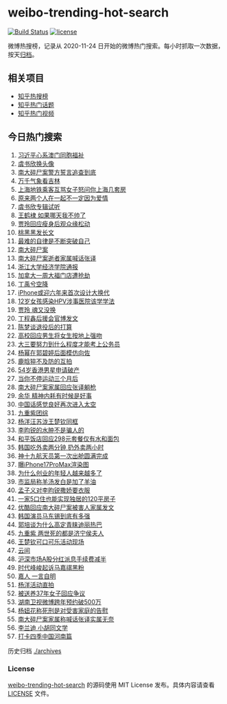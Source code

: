 # weibo-trending-hot-search

[![Build Status](https://github.com/justjavac/weibo-trending-hot-search/workflows/ci/badge.svg?branch=master)](https://github.com/justjavac/weibo-trending-hot-search/actions)
[![license](https://img.shields.io/github/license/justjavac/weibo-trending-hot-search)](https://github.com/justjavac/weibo-trending-hot-search/blob/master/LICENSE)

微博热搜榜，记录从 2020-11-24 日开始的微博热门搜索。每小时抓取一次数据，按天[归档](./archives)。

## 相关项目

- [知乎热搜榜](https://github.com/justjavac/zhihu-trending-top-search)
- [知乎热门话题](https://github.com/justjavac/zhihu-trending-hot-questions)
- [知乎热门视频](https://github.com/justjavac/zhihu-trending-hot-video)

## 今日热门搜索

<!-- BEGIN -->
<!-- 最后更新时间 Wed Dec 18 2024 01:16:15 GMT+0800 (China Standard Time) -->

1. [习近平心系澳门同胞福祉](https://s.weibo.com//weibo?q=%23%E4%B9%A0%E8%BF%91%E5%B9%B3%E5%BF%83%E7%B3%BB%E6%BE%B3%E9%97%A8%E5%90%8C%E8%83%9E%E7%A6%8F%E7%A5%89%23&Refer=new_time)
1. [虞书欣换头像](https://s.weibo.com//weibo?q=%E8%99%9E%E4%B9%A6%E6%AC%A3%E6%8D%A2%E5%A4%B4%E5%83%8F&t=31&band_rank=1&Refer=top)
1. [南大碎尸案警方誓言追查到底](https://s.weibo.com//weibo?q=%23%E5%8D%97%E5%A4%A7%E7%A2%8E%E5%B0%B8%E6%A1%88%E8%AD%A6%E6%96%B9%E8%AA%93%E8%A8%80%E8%BF%BD%E6%9F%A5%E5%88%B0%E5%BA%95%23&t=31&band_rank=4&Refer=top)
1. [万千气象看吉林](https://s.weibo.com//weibo?q=%23%E4%B8%87%E5%8D%83%E6%B0%94%E8%B1%A1%E7%9C%8B%E5%90%89%E6%9E%97%23&t=31&band_rank=3&Refer=top)
1. [上海地铁乘客互骂女子怒问你上海几套房](https://s.weibo.com//weibo?q=%23%E4%B8%8A%E6%B5%B7%E5%9C%B0%E9%93%81%E4%B9%98%E5%AE%A2%E4%BA%92%E9%AA%82%E5%A5%B3%E5%AD%90%E6%80%92%E9%97%AE%E4%BD%A0%E4%B8%8A%E6%B5%B7%E5%87%A0%E5%A5%97%E6%88%BF%23&t=31&band_rank=2&Refer=top)
1. [原来两个人在一起不一定因为爱情](https://s.weibo.com//weibo?q=%E5%8E%9F%E6%9D%A5%E4%B8%A4%E4%B8%AA%E4%BA%BA%E5%9C%A8%E4%B8%80%E8%B5%B7%E4%B8%8D%E4%B8%80%E5%AE%9A%E5%9B%A0%E4%B8%BA%E7%88%B1%E6%83%85&t=31&band_rank=5&Refer=top)
1. [虞书欣专辑试听](https://s.weibo.com//weibo?q=%E8%99%9E%E4%B9%A6%E6%AC%A3%E4%B8%93%E8%BE%91%E8%AF%95%E5%90%AC&t=31&band_rank=6&Refer=top)
1. [王鹤棣 如果哪天我不帅了](https://s.weibo.com//weibo?q=%E7%8E%8B%E9%B9%A4%E6%A3%A3%20%E5%A6%82%E6%9E%9C%E5%93%AA%E5%A4%A9%E6%88%91%E4%B8%8D%E5%B8%85%E4%BA%86&t=31&band_rank=14&Refer=top)
1. [贾玲回应瘦身后观众缘松动](https://s.weibo.com//weibo?q=%23%E8%B4%BE%E7%8E%B2%E5%9B%9E%E5%BA%94%E7%98%A6%E8%BA%AB%E5%90%8E%E8%A7%82%E4%BC%97%E7%BC%98%E6%9D%BE%E5%8A%A8%23&t=31&band_rank=7&Refer=top)
1. [桃黑黑发长文](https://s.weibo.com//weibo?q=%E6%A1%83%E9%BB%91%E9%BB%91%E5%8F%91%E9%95%BF%E6%96%87&t=31&band_rank=13&Refer=top)
1. [最难的自律是不断突破自己](https://s.weibo.com//weibo?q=%23%E6%9C%80%E9%9A%BE%E7%9A%84%E8%87%AA%E5%BE%8B%E6%98%AF%E4%B8%8D%E6%96%AD%E7%AA%81%E7%A0%B4%E8%87%AA%E5%B7%B1%23&t=31&band_rank=9&Refer=top)
1. [南大碎尸案](https://s.weibo.com//weibo?q=%E5%8D%97%E5%A4%A7%E7%A2%8E%E5%B0%B8%E6%A1%88&t=31&band_rank=11&Refer=top)
1. [南大碎尸案逝者家属喊话张译](https://s.weibo.com//weibo?q=%23%E5%8D%97%E5%A4%A7%E7%A2%8E%E5%B0%B8%E6%A1%88%E9%80%9D%E8%80%85%E5%AE%B6%E5%B1%9E%E5%96%8A%E8%AF%9D%E5%BC%A0%E8%AF%91%23&t=31&band_rank=12&Refer=top)
1. [浙江大学经济学院通报](https://s.weibo.com//weibo?q=%23%E6%B5%99%E6%B1%9F%E5%A4%A7%E5%AD%A6%E7%BB%8F%E6%B5%8E%E5%AD%A6%E9%99%A2%E9%80%9A%E6%8A%A5%23&t=31&band_rank=8&Refer=top)
1. [加拿大一周大福门店遭抢劫](https://s.weibo.com//weibo?q=%23%E5%8A%A0%E6%8B%BF%E5%A4%A7%E4%B8%80%E5%91%A8%E5%A4%A7%E7%A6%8F%E9%97%A8%E5%BA%97%E9%81%AD%E6%8A%A2%E5%8A%AB%23&t=31&band_rank=14&Refer=top)
1. [丁禹兮空降](https://s.weibo.com//weibo?q=%E4%B8%81%E7%A6%B9%E5%85%AE%E7%A9%BA%E9%99%8D&t=31&band_rank=16&Refer=top)
1. [iPhone或迎六年来首次设计大换代](https://s.weibo.com//weibo?q=%23iPhone%E6%88%96%E8%BF%8E%E5%85%AD%E5%B9%B4%E6%9D%A5%E9%A6%96%E6%AC%A1%E8%AE%BE%E8%AE%A1%E5%A4%A7%E6%8D%A2%E4%BB%A3%23&t=31&band_rank=18&Refer=top)
1. [12岁女孩感染HPV涉事医院该学学法](https://s.weibo.com//weibo?q=%2312%E5%B2%81%E5%A5%B3%E5%AD%A9%E6%84%9F%E6%9F%93HPV%E6%B6%89%E4%BA%8B%E5%8C%BB%E9%99%A2%E8%AF%A5%E5%AD%A6%E5%AD%A6%E6%B3%95%23&t=31&band_rank=17&Refer=top)
1. [贾玲 魂又没换](https://s.weibo.com//weibo?q=%E8%B4%BE%E7%8E%B2%20%E9%AD%82%E5%8F%88%E6%B2%A1%E6%8D%A2&t=31&band_rank=23&Refer=top)
1. [丁程鑫后援会官博发文](https://s.weibo.com//weibo?q=%23%E4%B8%81%E7%A8%8B%E9%91%AB%E5%90%8E%E6%8F%B4%E4%BC%9A%E5%AE%98%E5%8D%9A%E5%8F%91%E6%96%87%23&t=31&band_rank=15&Refer=top)
1. [陈梦谈退役后的打算](https://s.weibo.com//weibo?q=%23%E9%99%88%E6%A2%A6%E8%B0%88%E9%80%80%E5%BD%B9%E5%90%8E%E7%9A%84%E6%89%93%E7%AE%97%23&t=31&band_rank=17&Refer=top)
1. [高校回应男生将女生按地上强吻](https://s.weibo.com//weibo?q=%23%E9%AB%98%E6%A0%A1%E5%9B%9E%E5%BA%94%E7%94%B7%E7%94%9F%E5%B0%86%E5%A5%B3%E7%94%9F%E6%8C%89%E5%9C%B0%E4%B8%8A%E5%BC%BA%E5%90%BB%23&t=31&band_rank=21&Refer=top)
1. [大三要努力到什么程度才能考上公务员](https://s.weibo.com//weibo?q=%E5%A4%A7%E4%B8%89%E8%A6%81%E5%8A%AA%E5%8A%9B%E5%88%B0%E4%BB%80%E4%B9%88%E7%A8%8B%E5%BA%A6%E6%89%8D%E8%83%BD%E8%80%83%E4%B8%8A%E5%85%AC%E5%8A%A1%E5%91%98&t=31&band_rank=22&Refer=top)
1. [杨幂在郭碧婷后面模仿向佐](https://s.weibo.com//weibo?q=%23%E6%9D%A8%E5%B9%82%E5%9C%A8%E9%83%AD%E7%A2%A7%E5%A9%B7%E5%90%8E%E9%9D%A2%E6%A8%A1%E4%BB%BF%E5%90%91%E4%BD%90%23&t=31&band_rank=24&Refer=top)
1. [鹿晗猝不及防的互拍](https://s.weibo.com//weibo?q=%E9%B9%BF%E6%99%97%E7%8C%9D%E4%B8%8D%E5%8F%8A%E9%98%B2%E7%9A%84%E4%BA%92%E6%8B%8D&t=31&band_rank=28&Refer=top)
1. [54岁香港男星申请破产](https://s.weibo.com//weibo?q=%2354%E5%B2%81%E9%A6%99%E6%B8%AF%E7%94%B7%E6%98%9F%E7%94%B3%E8%AF%B7%E7%A0%B4%E4%BA%A7%23&t=31&band_rank=34&Refer=top)
1. [当你不停运动三个月后](https://s.weibo.com//weibo?q=%E5%BD%93%E4%BD%A0%E4%B8%8D%E5%81%9C%E8%BF%90%E5%8A%A8%E4%B8%89%E4%B8%AA%E6%9C%88%E5%90%8E&t=31&band_rank=22&Refer=top)
1. [南大碎尸案家属回应张译躺枪](https://s.weibo.com//weibo?q=%23%E5%8D%97%E5%A4%A7%E7%A2%8E%E5%B0%B8%E6%A1%88%E5%AE%B6%E5%B1%9E%E5%9B%9E%E5%BA%94%E5%BC%A0%E8%AF%91%E8%BA%BA%E6%9E%AA%23&t=31&band_rank=27&Refer=top)
1. [余华 精神内耗有时候是好事](https://s.weibo.com//weibo?q=%E4%BD%99%E5%8D%8E%20%E7%B2%BE%E7%A5%9E%E5%86%85%E8%80%97%E6%9C%89%E6%97%B6%E5%80%99%E6%98%AF%E5%A5%BD%E4%BA%8B&t=31&band_rank=28&Refer=top)
1. [中国话感觉良好再次进入太空](https://s.weibo.com//weibo?q=%23%E4%B8%AD%E5%9B%BD%E8%AF%9D%E6%84%9F%E8%A7%89%E8%89%AF%E5%A5%BD%E5%86%8D%E6%AC%A1%E8%BF%9B%E5%85%A5%E5%A4%AA%E7%A9%BA%23&t=31&band_rank=29&Refer=top)
1. [九重紫团综](https://s.weibo.com//weibo?q=%23%E4%B9%9D%E9%87%8D%E7%B4%AB%E5%9B%A2%E7%BB%BC%23&t=31&band_rank=35&Refer=top)
1. [杨洋汪苏泷王楚钦同框](https://s.weibo.com//weibo?q=%23%E6%9D%A8%E6%B4%8B%E6%B1%AA%E8%8B%8F%E6%B3%B7%E7%8E%8B%E6%A5%9A%E9%92%A6%E5%90%8C%E6%A1%86%23&t=31&band_rank=31&Refer=top)
1. [李昀锐的水肿不是骗人的](https://s.weibo.com//weibo?q=%E6%9D%8E%E6%98%80%E9%94%90%E7%9A%84%E6%B0%B4%E8%82%BF%E4%B8%8D%E6%98%AF%E9%AA%97%E4%BA%BA%E7%9A%84&t=31&band_rank=27&Refer=top)
1. [和平饭店回应298元套餐仅有水和面包](https://s.weibo.com//weibo?q=%23%E5%92%8C%E5%B9%B3%E9%A5%AD%E5%BA%97%E5%9B%9E%E5%BA%94298%E5%85%83%E5%A5%97%E9%A4%90%E4%BB%85%E6%9C%89%E6%B0%B4%E5%92%8C%E9%9D%A2%E5%8C%85%23&t=31&band_rank=37&Refer=top)
1. [韩国吃外卖两分钟 扔外卖两小时](https://s.weibo.com//weibo?q=%E9%9F%A9%E5%9B%BD%E5%90%83%E5%A4%96%E5%8D%96%E4%B8%A4%E5%88%86%E9%92%9F%20%E6%89%94%E5%A4%96%E5%8D%96%E4%B8%A4%E5%B0%8F%E6%97%B6&t=31&band_rank=33&Refer=top)
1. [神十九航天员第一次出舱圆满完成](https://s.weibo.com//weibo?q=%23%E7%A5%9E%E5%8D%81%E4%B9%9D%E8%88%AA%E5%A4%A9%E5%91%98%E7%AC%AC%E4%B8%80%E6%AC%A1%E5%87%BA%E8%88%B1%E5%9C%86%E6%BB%A1%E5%AE%8C%E6%88%90%23&t=31&band_rank=30&Refer=top)
1. [曝iPhone17ProMax渲染图](https://s.weibo.com//weibo?q=%23%E6%9B%9DiPhone17ProMax%E6%B8%B2%E6%9F%93%E5%9B%BE%23&t=31&band_rank=40&Refer=top)
1. [为什么创业的年轻人越来越多了](https://s.weibo.com//weibo?q=%23%E4%B8%BA%E4%BB%80%E4%B9%88%E5%88%9B%E4%B8%9A%E7%9A%84%E5%B9%B4%E8%BD%BB%E4%BA%BA%E8%B6%8A%E6%9D%A5%E8%B6%8A%E5%A4%9A%E4%BA%86%23&t=31&band_rank=26&Refer=top)
1. [市监局称羊汤发白是加了羊油](https://s.weibo.com//weibo?q=%23%E5%B8%82%E7%9B%91%E5%B1%80%E7%A7%B0%E7%BE%8A%E6%B1%A4%E5%8F%91%E7%99%BD%E6%98%AF%E5%8A%A0%E4%BA%86%E7%BE%8A%E6%B2%B9%23&t=31&band_rank=43&Refer=top)
1. [孟子义对李昀锐撒娇要衣服](https://s.weibo.com//weibo?q=%23%E5%AD%9F%E5%AD%90%E4%B9%89%E5%AF%B9%E6%9D%8E%E6%98%80%E9%94%90%E6%92%92%E5%A8%87%E8%A6%81%E8%A1%A3%E6%9C%8D%23&t=31&band_rank=38&Refer=top)
1. [一家5口住也能实现独居的120平房子](https://s.weibo.com//weibo?q=%E4%B8%80%E5%AE%B65%E5%8F%A3%E4%BD%8F%E4%B9%9F%E8%83%BD%E5%AE%9E%E7%8E%B0%E7%8B%AC%E5%B1%85%E7%9A%84120%E5%B9%B3%E6%88%BF%E5%AD%90&t=31&band_rank=32&Refer=top)
1. [优酷回应南大碎尸案被害人家属发文](https://s.weibo.com//weibo?q=%23%E4%BC%98%E9%85%B7%E5%9B%9E%E5%BA%94%E5%8D%97%E5%A4%A7%E7%A2%8E%E5%B0%B8%E6%A1%88%E8%A2%AB%E5%AE%B3%E4%BA%BA%E5%AE%B6%E5%B1%9E%E5%8F%91%E6%96%87%23&t=31&band_rank=29&Refer=top)
1. [韩国演员马东锡到底有多强](https://s.weibo.com//weibo?q=%23%E9%9F%A9%E5%9B%BD%E6%BC%94%E5%91%98%E9%A9%AC%E4%B8%9C%E9%94%A1%E5%88%B0%E5%BA%95%E6%9C%89%E5%A4%9A%E5%BC%BA%23&t=31&band_rank=48&Refer=top)
1. [郭培谈为什么高定青睐迪丽热巴](https://s.weibo.com//weibo?q=%23%E9%83%AD%E5%9F%B9%E8%B0%88%E4%B8%BA%E4%BB%80%E4%B9%88%E9%AB%98%E5%AE%9A%E9%9D%92%E7%9D%90%E8%BF%AA%E4%B8%BD%E7%83%AD%E5%B7%B4%23&t=31&band_rank=42&Refer=top)
1. [九重紫 两世死的都是济宁侯夫人](https://s.weibo.com//weibo?q=%E4%B9%9D%E9%87%8D%E7%B4%AB%20%E4%B8%A4%E4%B8%96%E6%AD%BB%E7%9A%84%E9%83%BD%E6%98%AF%E6%B5%8E%E5%AE%81%E4%BE%AF%E5%A4%AB%E4%BA%BA&t=31&band_rank=45&Refer=top)
1. [王楚钦可口可乐活动现场](https://s.weibo.com//weibo?q=%23%E7%8E%8B%E6%A5%9A%E9%92%A6%E5%8F%AF%E5%8F%A3%E5%8F%AF%E4%B9%90%E6%B4%BB%E5%8A%A8%E7%8E%B0%E5%9C%BA%23&t=31&band_rank=39&Refer=top)
1. [云间](https://s.weibo.com//weibo?q=%E4%BA%91%E9%97%B4&t=31&band_rank=44&Refer=top)
1. [沪深市场A股分红派息手续费减半](https://s.weibo.com//weibo?q=%23%E6%B2%AA%E6%B7%B1%E5%B8%82%E5%9C%BAA%E8%82%A1%E5%88%86%E7%BA%A2%E6%B4%BE%E6%81%AF%E6%89%8B%E7%BB%AD%E8%B4%B9%E5%87%8F%E5%8D%8A%23&t=31&band_rank=49&Refer=top)
1. [时代峰峻起诉马嘉祺黑粉](https://s.weibo.com//weibo?q=%23%E6%97%B6%E4%BB%A3%E5%B3%B0%E5%B3%BB%E8%B5%B7%E8%AF%89%E9%A9%AC%E5%98%89%E7%A5%BA%E9%BB%91%E7%B2%89%23&t=31&band_rank=46&Refer=top)
1. [嘉人 一言自明](https://s.weibo.com//weibo?q=%E5%98%89%E4%BA%BA%20%E4%B8%80%E8%A8%80%E8%87%AA%E6%98%8E&t=31&band_rank=36&Refer=top)
1. [杨洋活动直拍](https://s.weibo.com//weibo?q=%E6%9D%A8%E6%B4%8B%E6%B4%BB%E5%8A%A8%E7%9B%B4%E6%8B%8D&t=31&band_rank=50&Refer=top)
1. [被送养37年女子回应争议](https://s.weibo.com//weibo?q=%23%E8%A2%AB%E9%80%81%E5%85%BB37%E5%B9%B4%E5%A5%B3%E5%AD%90%E5%9B%9E%E5%BA%94%E4%BA%89%E8%AE%AE%23&t=31&band_rank=10&Refer=top)
1. [湖南卫视微博跨年预约破500万](https://s.weibo.com//weibo?q=%23%E6%B9%96%E5%8D%97%E5%8D%AB%E8%A7%86%E5%BE%AE%E5%8D%9A%E8%B7%A8%E5%B9%B4%E9%A2%84%E7%BA%A6%E7%A0%B4500%E4%B8%87%23&t=31&band_rank=19&Refer=top)
1. [杨妞花称死刑是对受害家庭的告慰](https://s.weibo.com//weibo?q=%23%E6%9D%A8%E5%A6%9E%E8%8A%B1%E7%A7%B0%E6%AD%BB%E5%88%91%E6%98%AF%E5%AF%B9%E5%8F%97%E5%AE%B3%E5%AE%B6%E5%BA%AD%E7%9A%84%E5%91%8A%E6%85%B0%23&t=31&band_rank=20&Refer=top)
1. [南大碎尸案家属称喊话张译实属无奈](https://s.weibo.com//weibo?q=%23%E5%8D%97%E5%A4%A7%E7%A2%8E%E5%B0%B8%E6%A1%88%E5%AE%B6%E5%B1%9E%E7%A7%B0%E5%96%8A%E8%AF%9D%E5%BC%A0%E8%AF%91%E5%AE%9E%E5%B1%9E%E6%97%A0%E5%A5%88%23&t=31&band_rank=25&Refer=top)
1. [李兰迪 小胡同文学](https://s.weibo.com//weibo?q=%E6%9D%8E%E5%85%B0%E8%BF%AA%20%E5%B0%8F%E8%83%A1%E5%90%8C%E6%96%87%E5%AD%A6&t=31&band_rank=41&Refer=top)
1. [打卡四季中国河南篇](https://s.weibo.com//weibo?q=%23%E6%89%93%E5%8D%A1%E5%9B%9B%E5%AD%A3%E4%B8%AD%E5%9B%BD%E6%B2%B3%E5%8D%97%E7%AF%87%23&t=31&band_rank=47&Refer=top)

<!-- END -->

历史归档 [./archives](./archives)

### License

[weibo-trending-hot-search](https://github.com/justjavac/weibo-trending-hot-search) 的源码使用 MIT License
发布。具体内容请查看 [LICENSE](./LICENSE) 文件。
